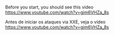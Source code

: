 
Before you start, you should see this video https://www.youtube.com/watch?v=gjm6VHZa_8s

Antes de iniciar os ataques via XXE, veja o vídeo https://www.youtube.com/watch?v=gjm6VHZa_8s

